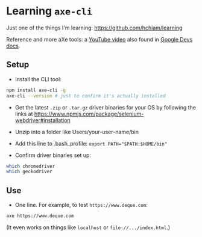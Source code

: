 # Learning `axe-cli`

Just one of the things I'm learning: https://github.com/hchiam/learning

Reference and more aXe tools: a [YouTube video](https://www.youtube.com/watch?v=jC_7NnRdYb0) also found in [Google Devs docs](https://developers.google.com/web/fundamentals/accessibility/a11y-for-teams#automated_testing).

## Setup

* Install the CLI tool:

```bash
npm install axe-cli -g
axe-cli --version # just to confirm it's actually installed
```

* Get the latest `.zip` or `.tar.gz` driver binaries for your OS by following the links at <https://www.npmjs.com/package/selenium-webdriver#installation>

* Unzip into a folder like Users/your-user-name/bin

* Add this line to .bash_profile: `export PATH="$PATH:$HOME/bin"`

* Confirm driver binaries set up:

```bash
which chromedriver
which geckodriver
```

## Use

* One line. For example, to test `https://www.deque.com`:

```bash
axe https://www.deque.com
```

(It even works on things like `localhost` or `file://.../index.html`.)
